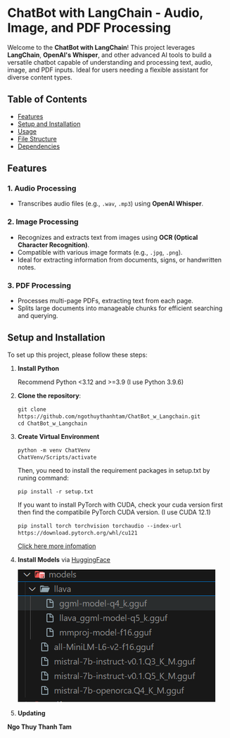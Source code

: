 # ChatBot with LangChain - Audio, Image, and PDF Processing

Welcome to the **ChatBot with LangChain**! This project leverages **LangChain**, **OpenAI's Whisper**, and other advanced AI tools to build a versatile chatbot capable of understanding and processing text, audio, image, and PDF inputs. Ideal for users needing a flexible assistant for diverse content types.

## Table of Contents

- [Features](#features)
- [Setup and Installation](#setup-and-installation)
- [Usage](#usage)
- [File Structure](#file-structure)
- [Dependencies](#dependencies)

## Features

### 1. Audio Processing

- Transcribes audio files (e.g., `.wav`, `.mp3`) using **OpenAI Whisper**.

### 2. Image Processing

- Recognizes and extracts text from images using **OCR (Optical Character Recognition)**.
- Compatible with various image formats (e.g., `.jpg`, `.png`).
- Ideal for extracting information from documents, signs, or handwritten notes.

### 3. PDF Processing

- Processes multi-page PDFs, extracting text from each page.
- Splits large documents into manageable chunks for efficient searching and querying.

## Setup and Installation

To set up this project, please follow these steps:

1. **Install Python**

   Recommend Python <3.12 and >=3.9 (I use Python 3.9.6)

2. **Clone the repository**:
   ```shell
   git clone https://github.com/ngothuythanhtam/ChatBot_w_Langchain.git
   cd ChatBot_w_Langchain
   ```
3. **Create Virtual Environment**
   ```shell
   python -m venv ChatVenv
   ChatVenv/Scripts/activate
   ```
   Then, you need to install the requirement packages in setup.txt by runing command:
   ```shell
   pip install -r setup.txt
   ```

   If you want to install PyTorch with CUDA, check your cuda version first then find the compatibile PyTorch CUDA version. (I use CUDA 12.1)
   ```shell
   pip install torch torchvision torchaudio --index-url https://download.pytorch.org/whl/cu121
   ```
   [Click here more infomation](https://gist.github.com/Hansimov/c2c82c9512245758398bc8b48c2789c0)

4. **Install Models** via   [HuggingFace](https://huggingface.co/)

   ![Install these models via HuggingFace (link below)](image.png) 

5. **Updating**

**Ngo Thuy Thanh Tam**
